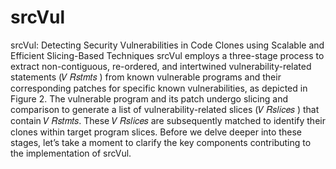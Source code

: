 # srcVul
srcVul: Detecting Security Vulnerabilities in Code Clones using Scalable and Efficient Slicing-Based Techniques
srcVul employs a three-stage process to extract non-contiguous, re-ordered, and intertwined vulnerability-related statements (𝑉 𝑅𝑠𝑡𝑚𝑡𝑠 ) from known vulnerable programs and their corresponding patches for specific known vulnerabilities, as depicted in Figure 2. The vulnerable program and its patch undergo slicing and comparison to generate a list of vulnerability-related slices (𝑉 𝑅𝑠𝑙𝑖𝑐𝑒𝑠 ) that contain 𝑉 𝑅𝑠𝑡𝑚𝑡𝑠. These 𝑉 𝑅𝑠𝑙𝑖𝑐𝑒𝑠 are subsequently matched to identify their clones within target program slices. Before we delve deeper into these stages, let’s take a moment to clarify the key components contributing to the implementation of srcVul. 
